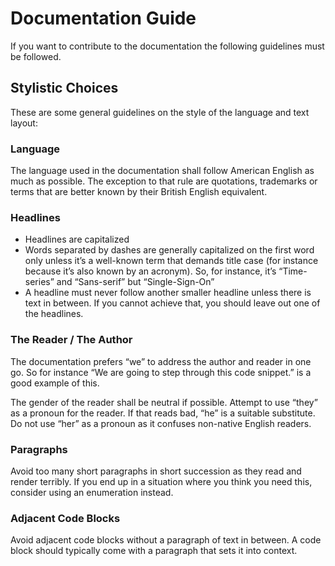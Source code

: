 # Documentation Guide
If you want to contribute to the documentation the following guidelines must be followed.

## Stylistic Choices
These are some general guidelines on the style of the language and text layout:

### Language
The language used in the documentation shall follow American English as much as possible. 
The exception to that rule are quotations, trademarks or terms that are better known by their British English equivalent.

### Headlines

* Headlines are capitalized
* Words separated by dashes are generally capitalized on the first word only unless it’s a well-known term that demands title case (for instance because it’s also known by an acronym). So, for instance, it’s “Time-series” and “Sans-serif” but “Single-Sign-On”
* A headline must never follow another smaller headline unless there is text in between. If you cannot achieve that, 
you should leave out one of the headlines.

### The Reader / The Author
    
The documentation prefers “we” to address the author and reader in one go. So for instance “We are going to step through 
this code snippet.” is a good example of this.

The gender of the reader shall be neutral if possible. Attempt to use “they” as a pronoun for the reader. 
If that reads bad, “he” is a suitable substitute. Do not use “her” as a pronoun as it confuses non-native English readers.

### Paragraphs

Avoid too many short paragraphs in short succession as they read and render terribly. If you end up in a situation where you think you need this, consider using an enumeration instead.
### Adjacent Code Blocks

Avoid adjacent code blocks without a paragraph of text in between. A code block should typically come with a paragraph that sets it into context.